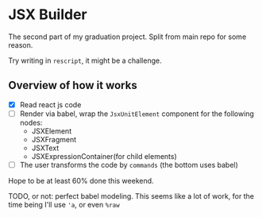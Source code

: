 # JSX Builder

The second part of my graduation project. Split from main repo for some reason.

Try writing in `rescript`, it might be a challenge.

## Overview of how it works

- [x] Read react js code
- [ ] Render via babel, wrap the `JsxUnitElement` component for the following nodes:
  - JSXElement
  - JSXFragment
  - JSXText
  - JSXExpressionContainer(for child elements)
- [ ] The user transforms the code by `commands` (the bottom uses babel)

Hope to be at least 60% done this weekend.

TODO, or not: perfect babel modeling. This seems like a lot of work, for the time being I'll use `'a`, or even `%raw`
